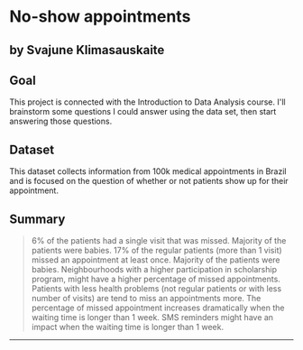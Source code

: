 # No-show appointments
## by Svajune Klimasauskaite


## Goal

This project is connected with the Introduction to Data Analysis course. I'll brainstorm some questions I could answer using the data set, then start answering those questions.

## Dataset

This dataset collects information from 100k medical appointments in Brazil and is focused on the question of whether or not patients show up for their appointment. 

## Summary

>6% of the patients had a single visit that was missed. Majority of the patients were babies.
>17% of the regular patients (more than 1 visit) missed an appointment at least once. Majority of the patients were babies.
>Neighbourhoods with a higher participation in scholarship program, might have a higher percentage of missed appointments.
>Patients with less health problems (not regular patients or with less number of visits) are tend to miss an appointments more.
>The percentage of missed appointment increases dramatically when the waiting time is longer than 1 week.
>SMS reminders might have an impact when the waiting time is longer than 1 week. 

----------

